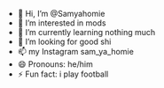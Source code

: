 - 👋 Hi, I’m @Samyahomie
- 👀 I’m interested in mods 
- 🌱 I’m currently learning nothing much
- 💞️ I’m looking for good shi
- 📫 my Instagram sam_ya_homie
- 😄 Pronouns: he/him
- ⚡ Fun fact: i play football 

<!---
Samyahomie/Samyahomie is a ✨ special ✨ repository because its `README.md` (this file) appears on your GitHub profile.
You can click the Preview link to take a look at your changes.
--->

